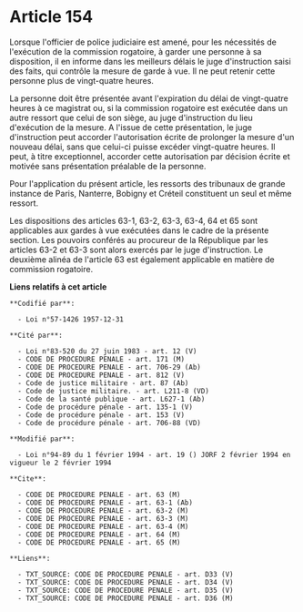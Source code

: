 # Article 154

Lorsque l'officier de police judiciaire est amené, pour les nécessités de l'exécution de la commission rogatoire, à garder
une personne à sa disposition, il en informe dans les meilleurs délais le juge d'instruction saisi des faits, qui contrôle la
mesure de garde à vue. Il ne peut retenir cette personne plus de vingt-quatre heures.

La personne doit être présentée avant l'expiration du délai de vingt-quatre heures à ce magistrat ou, si la commission
rogatoire est exécutée dans un autre ressort que celui de son siège, au juge d'instruction du lieu d'exécution de la mesure.
A l'issue de cette présentation, le juge d'instruction peut accorder l'autorisation écrite de prolonger la mesure d'un
nouveau délai, sans que celui-ci puisse excéder vingt-quatre heures. Il peut, à titre exceptionnel, accorder cette
autorisation par décision écrite et motivée sans présentation préalable de la personne.

Pour l'application du présent article, les ressorts des tribunaux de grande instance de Paris, Nanterre, Bobigny et Créteil
constituent un seul et même ressort.

Les dispositions des articles 63-1, 63-2, 63-3, 63-4, 64 et 65 sont applicables aux gardes à vue exécutées dans le cadre de
la présente section. Les pouvoirs conférés au procureur de la République par les articles 63-2 et 63-3 sont alors exercés par
le juge d'instruction. Le deuxième alinéa de l'article 63 est également applicable en matière de commission rogatoire.

**Liens relatifs à cet article**

	**Codifié par**:

	  - Loi n°57-1426 1957-12-31

	**Cité par**:

	  - Loi n°83-520 du 27 juin 1983 - art. 12 (V)
	  - CODE DE PROCEDURE PENALE - art. 171 (M)
	  - CODE DE PROCEDURE PENALE - art. 706-29 (Ab)
	  - CODE DE PROCEDURE PENALE - art. 812 (V)
	  - Code de justice militaire - art. 87 (Ab)
	  - Code de justice militaire. - art. L211-8 (VD)
	  - Code de la santé publique - art. L627-1 (Ab)
	  - Code de procédure pénale - art. 135-1 (V)
	  - Code de procédure pénale - art. 153 (V)
	  - Code de procédure pénale - art. 706-88 (VD)

	**Modifié par**:

	  - Loi n°94-89 du 1 février 1994 - art. 19 () JORF 2 février 1994 en vigueur le 2 février 1994

	**Cite**:

	  - CODE DE PROCEDURE PENALE - art. 63 (M)
	  - CODE DE PROCEDURE PENALE - art. 63-1 (Ab)
	  - CODE DE PROCEDURE PENALE - art. 63-2 (M)
	  - CODE DE PROCEDURE PENALE - art. 63-3 (M)
	  - CODE DE PROCEDURE PENALE - art. 63-4 (M)
	  - CODE DE PROCEDURE PENALE - art. 64 (M)
	  - CODE DE PROCEDURE PENALE - art. 65 (M)

	**Liens**:

	  - TXT_SOURCE: CODE DE PROCEDURE PENALE - art. D33 (V)
	  - TXT_SOURCE: CODE DE PROCEDURE PENALE - art. D34 (V)
	  - TXT_SOURCE: CODE DE PROCEDURE PENALE - art. D35 (V)
	  - TXT_SOURCE: CODE DE PROCEDURE PENALE - art. D36 (M)
